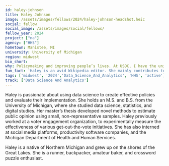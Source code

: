 ```yaml
---
id: haley-johnson
title: Haley Johnson
image: /assets/images/fellows/2024/haley-johnson-headshot.heic
social: fellow
social_image: /assets/images/social/fellows/
fellow_year: 2024
project: ["na"]
agency: ["HHS"]
hometown: Manistee, MI
university: University of Michigan
region: midwest
bio_short: 
why: Policymaking and improving people’s lives. At USDC, I have the unique opportunity to work on high-impact projects that directly impact Americans and foster positive change. 
fun_fact: 'Haley is an avid Wikipedia editor. She mainly contributes to articles about pop culture, geography, and Northern Michigan.'
tags: ['midwest', '2024','Data_Science_And_Analytics', 'HHS', 'active']
track: ['Data Science And Analytics']
---
```


Haley is passionate about using data science to create effective policies and evaluate their implementation. She holds an M.S. and B.S. from the University of Michigan, where she studied data science, statistics, and digital studies. Her master’s thesis developed novel methods to estimate public opinion using small, non-representative samples. Haley previously worked at a voter engagement organization, to experimentally measure the effectiveness of various get-out-the-vote initiatives. She has also interned at social media platforms, productivity software companies, and the Michigan Department of Health and Human Services. 

Haley is a native of Northern Michigan and grew up on the shores of the Great Lakes. She is a runner, backpacker, amateur baker, and crossword puzzle enthusiast.